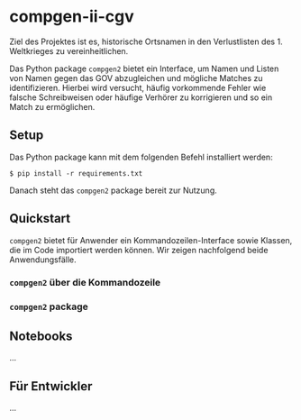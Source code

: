 # compgen-ii-cgv
Ziel des Projektes ist es, historische Ortsnamen in den Verlustlisten des 1. Weltkrieges zu vereinheitlichen.

Das Python package `compgen2` bietet ein Interface, um Namen und Listen von Namen gegen das GOV abzugleichen und mögliche Matches zu identifizieren. Hierbei wird versucht, häufig vorkommende Fehler wie falsche Schreibweisen oder häufige Verhörer zu korrigieren und so ein Match zu ermöglichen. 

## Setup
Das Python package kann mit dem folgenden Befehl installiert werden:
```
$ pip install -r requirements.txt
```

Danach steht das `compgen2` package bereit zur Nutzung.

## Quickstart
`compgen2` bietet für Anwender ein Kommandozeilen-Interface sowie Klassen, die im Code importiert werden können. Wir zeigen nachfolgend beide Anwendungsfälle.

### `compgen2` über die Kommandozeile


### `compgen2` package


## Notebooks
...

## Für Entwickler
...